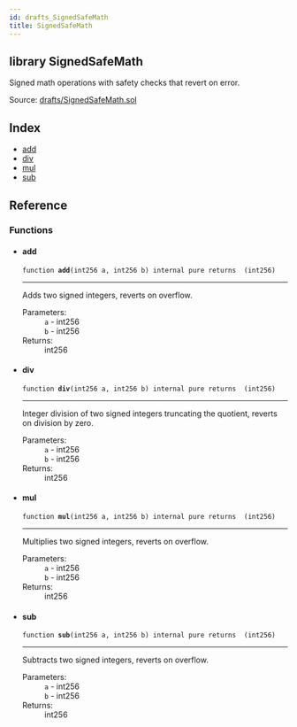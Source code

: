 ```yaml
---
id: drafts_SignedSafeMath
title: SignedSafeMath
---
```


<div class="contract-doc"><div class="contract"><h2 class="contract-header"><span class="contract-kind">library</span> SignedSafeMath</h2><p class="description">Signed math operations with safety checks that revert on error.</p><div class="source">Source: <a href="https://github.com/OpenZeppelin/zeppelin-solidity/blob/v2.1.2/contracts/drafts/SignedSafeMath.sol" target="_blank">drafts/SignedSafeMath.sol</a></div></div><div class="index"><h2>Index</h2><ul><li><a href="drafts_SignedSafeMath.html#add">add</a></li><li><a href="drafts_SignedSafeMath.html#div">div</a></li><li><a href="drafts_SignedSafeMath.html#mul">mul</a></li><li><a href="drafts_SignedSafeMath.html#sub">sub</a></li></ul></div><div class="reference"><h2>Reference</h2><div class="functions"><h3>Functions</h3><ul><li><div class="item function"><span id="add" class="anchor-marker"></span><h4 class="name">add</h4><div class="body"><code class="signature">function <strong>add</strong><span>(int256 a, int256 b) </span><span>internal </span><span>pure </span><span>returns  (int256) </span></code><hr/><div class="description"><p>Adds two signed integers, reverts on overflow.</p></div><dl><dt><span class="label-parameters">Parameters:</span></dt><dd><div><code>a</code> - int256</div><div><code>b</code> - int256</div></dd><dt><span class="label-return">Returns:</span></dt><dd>int256</dd></dl></div></div></li><li><div class="item function"><span id="div" class="anchor-marker"></span><h4 class="name">div</h4><div class="body"><code class="signature">function <strong>div</strong><span>(int256 a, int256 b) </span><span>internal </span><span>pure </span><span>returns  (int256) </span></code><hr/><div class="description"><p>Integer division of two signed integers truncating the quotient, reverts on division by zero.</p></div><dl><dt><span class="label-parameters">Parameters:</span></dt><dd><div><code>a</code> - int256</div><div><code>b</code> - int256</div></dd><dt><span class="label-return">Returns:</span></dt><dd>int256</dd></dl></div></div></li><li><div class="item function"><span id="mul" class="anchor-marker"></span><h4 class="name">mul</h4><div class="body"><code class="signature">function <strong>mul</strong><span>(int256 a, int256 b) </span><span>internal </span><span>pure </span><span>returns  (int256) </span></code><hr/><div class="description"><p>Multiplies two signed integers, reverts on overflow.</p></div><dl><dt><span class="label-parameters">Parameters:</span></dt><dd><div><code>a</code> - int256</div><div><code>b</code> - int256</div></dd><dt><span class="label-return">Returns:</span></dt><dd>int256</dd></dl></div></div></li><li><div class="item function"><span id="sub" class="anchor-marker"></span><h4 class="name">sub</h4><div class="body"><code class="signature">function <strong>sub</strong><span>(int256 a, int256 b) </span><span>internal </span><span>pure </span><span>returns  (int256) </span></code><hr/><div class="description"><p>Subtracts two signed integers, reverts on overflow.</p></div><dl><dt><span class="label-parameters">Parameters:</span></dt><dd><div><code>a</code> - int256</div><div><code>b</code> - int256</div></dd><dt><span class="label-return">Returns:</span></dt><dd>int256</dd></dl></div></div></li></ul></div></div></div>
